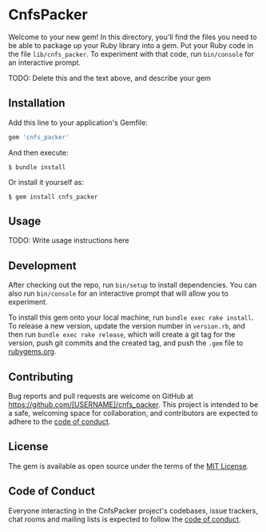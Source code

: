 # CnfsPacker

Welcome to your new gem! In this directory, you'll find the files you need to be able to package up your Ruby library into a gem. Put your Ruby code in the file `lib/cnfs_packer`. To experiment with that code, run `bin/console` for an interactive prompt.

TODO: Delete this and the text above, and describe your gem

## Installation

Add this line to your application's Gemfile:

```ruby
gem 'cnfs_packer'
```

And then execute:

    $ bundle install

Or install it yourself as:

    $ gem install cnfs_packer

## Usage

TODO: Write usage instructions here

## Development

After checking out the repo, run `bin/setup` to install dependencies. You can also run `bin/console` for an interactive prompt that will allow you to experiment.

To install this gem onto your local machine, run `bundle exec rake install`. To release a new version, update the version number in `version.rb`, and then run `bundle exec rake release`, which will create a git tag for the version, push git commits and the created tag, and push the `.gem` file to [rubygems.org](https://rubygems.org).

## Contributing

Bug reports and pull requests are welcome on GitHub at https://github.com/[USERNAME]/cnfs_packer. This project is intended to be a safe, welcoming space for collaboration, and contributors are expected to adhere to the [code of conduct](https://github.com/[USERNAME]/cnfs_packer/blob/master/CODE_OF_CONDUCT.md).

## License

The gem is available as open source under the terms of the [MIT License](https://opensource.org/licenses/MIT).

## Code of Conduct

Everyone interacting in the CnfsPacker project's codebases, issue trackers, chat rooms and mailing lists is expected to follow the [code of conduct](https://github.com/[USERNAME]/cnfs_packer/blob/master/CODE_OF_CONDUCT.md).
